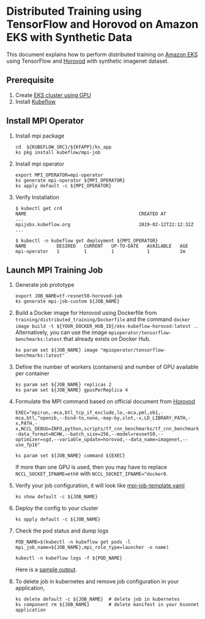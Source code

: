 # Distributed Training using TensorFlow and Horovod on Amazon EKS with Synthetic Data

This document explains how to perform distributed training on [Amazon EKS](https://aws.amazon.com/eks/) using TensorFlow and [Horovod](https://github.com/uber/horovod) with synthetic imagenet dataset.

## Prerequisite

1. Create [EKS cluster using GPU](eks-gpu.md)
2. Install [Kubeflow](kubeflow.md)


## Install MPI Operator
1. Install mpi package

   ```
   cd  ${KUBEFLOW_SRC}/${KFAPP}/ks_app
   ks pkg install kubeflow/mpi-job
   ```

2. Install mpi operator

   ```
   export MPI_OPERATOR=mpi-operator
   ks generate mpi-operator ${MPI_OPERATOR}
   ks apply default -c ${MPI_OPERATOR}
   ```
3. Verify Installation

   ```
   $ kubectl get crd
   NAME                                         CREATED AT
   ...
   mpijobs.kubeflow.org                         2019-02-12T22:12:32Z
   ...

   $ kubectl -n kubeflow get deployment ${MPI_OPERATOR}
   NAME           DESIRED   CURRENT   UP-TO-DATE   AVAILABLE   AGE
   mpi-operator   1         1         1            1           1m

   ```

## Launch MPI Training Job

1. Generate job prototype
   ```
   export JOB_NAME=tf-resnet50-horovod-job
   ks generate mpi-job-custom ${JOB_NAME}

   ```

2. Build a Docker image for Horovod using Dockerfile from `training/distributed_training/Dockerfile` and the command `docker image build -t ${YOUR_DOCKER_HUB_ID}/eks-kubeflow-horovod:latest .`. Alternatively, you can use the image `mpioperator/tensorflow-benchmarks:latest` that already exists on Docker Hub.

   ```
   ks param set ${JOB_NAME} image "mpioperator/tensorflow-benchmarks:latest"
   ```

3. Define the number of workers (containers) and number of GPU available per container

   ```
   ks param set ${JOB_NAME} replicas 2
   ks param set ${JOB_NAME} gpusPerReplica 4
   ```

4. Formulate the MPI command based on official document from [Horovod](https://github.com/uber/horovod)

    ```
    EXEC="mpirun,-mca,btl_tcp_if_exclude,lo,-mca,pml,ob1,-mca,btl,^openib,--bind-to,none,-map-by,slot,-x,LD_LIBRARY_PATH,-x,PATH,-x,NCCL_DEBUG=INFO,python,scripts/tf_cnn_benchmarks/tf_cnn_benchmarks.py,--data_format=NCHW,--batch_size=256,--model=resnet50,--optimizer=sgd,--variable_update=horovod,--data_name=imagenet,--use_fp16"

    ks param set ${JOB_NAME} command ${EXEC}
    ```

    If more than one GPU is used, then you may have to replace `NCCL_SOCKET_IFNAME=eth0` with `NCCL_SOCKET_IFNAME=^docker0`.

5. Verify your job configuration, it will look like [mpi-job-template.yaml](training/distributed_training/mpi-job-template.yaml)

    ```
    ks show default -c ${JOB_NAME}
    ```

6. Deploy the config to your cluster

    ```
    ks apply default -c ${JOB_NAME}
    ```

7. Check the pod status and dump logs

    ```
    POD_NAME=$(kubectl -n kubeflow get pods -l mpi_job_name=${JOB_NAME},mpi_role_type=launcher -o name)

    kubectl -n kubeflow logs -f ${POD_NAME}
    ```

    Here is a [sample output](logs/tensorflow-horovod-synthetic-log.txt).

8. To delete job in kubernetes and remove job configuration in your application,

    ```
    ks delete default -c ${JOB_NAME}  # delete job in kubernetes
    ks component rm ${JOB_NAME}       # delete manifest in your ksonnet application
    ```
